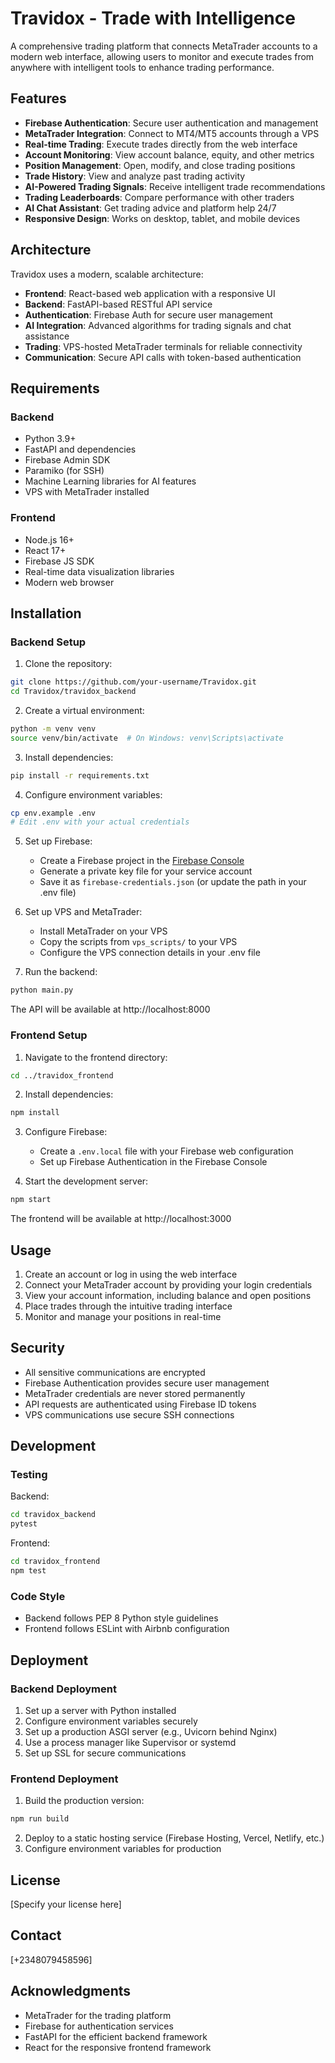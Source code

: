 # Travidox - Trade with Intelligence

A comprehensive trading platform that connects MetaTrader accounts to a modern web interface, allowing users to monitor and execute trades from anywhere with intelligent tools to enhance trading performance.

## Features

- **Firebase Authentication**: Secure user authentication and management
- **MetaTrader Integration**: Connect to MT4/MT5 accounts through a VPS
- **Real-time Trading**: Execute trades directly from the web interface
- **Account Monitoring**: View account balance, equity, and other metrics
- **Position Management**: Open, modify, and close trading positions
- **Trade History**: View and analyze past trading activity
- **AI-Powered Trading Signals**: Receive intelligent trade recommendations
- **Trading Leaderboards**: Compare performance with other traders
- **AI Chat Assistant**: Get trading advice and platform help 24/7
- **Responsive Design**: Works on desktop, tablet, and mobile devices

## Architecture

Travidox uses a modern, scalable architecture:

- **Frontend**: React-based web application with a responsive UI
- **Backend**: FastAPI-based RESTful API service
- **Authentication**: Firebase Auth for secure user management
- **AI Integration**: Advanced algorithms for trading signals and chat assistance
- **Trading**: VPS-hosted MetaTrader terminals for reliable connectivity
- **Communication**: Secure API calls with token-based authentication

## Requirements

### Backend
- Python 3.9+
- FastAPI and dependencies
- Firebase Admin SDK
- Paramiko (for SSH)
- Machine Learning libraries for AI features
- VPS with MetaTrader installed

### Frontend
- Node.js 16+
- React 17+
- Firebase JS SDK
- Real-time data visualization libraries
- Modern web browser

## Installation

### Backend Setup

1. Clone the repository:
```bash
git clone https://github.com/your-username/Travidox.git
cd Travidox/travidox_backend
```

2. Create a virtual environment:
```bash
python -m venv venv
source venv/bin/activate  # On Windows: venv\Scripts\activate
```

3. Install dependencies:
```bash
pip install -r requirements.txt
```

4. Configure environment variables:
```bash
cp env.example .env
# Edit .env with your actual credentials
```

5. Set up Firebase:
   - Create a Firebase project in the [Firebase Console](https://console.firebase.google.com/)
   - Generate a private key file for your service account
   - Save it as `firebase-credentials.json` (or update the path in your .env file)

6. Set up VPS and MetaTrader:
   - Install MetaTrader on your VPS
   - Copy the scripts from `vps_scripts/` to your VPS
   - Configure the VPS connection details in your .env file

7. Run the backend:
```bash
python main.py
```
   The API will be available at http://localhost:8000

### Frontend Setup

1. Navigate to the frontend directory:
```bash
cd ../travidox_frontend
```

2. Install dependencies:
```bash
npm install
```

3. Configure Firebase:
   - Create a `.env.local` file with your Firebase web configuration
   - Set up Firebase Authentication in the Firebase Console

4. Start the development server:
```bash
npm start
```
   The frontend will be available at http://localhost:3000

## Usage

1. Create an account or log in using the web interface
2. Connect your MetaTrader account by providing your login credentials
3. View your account information, including balance and open positions
4. Place trades through the intuitive trading interface
5. Monitor and manage your positions in real-time

## Security

- All sensitive communications are encrypted
- Firebase Authentication provides secure user management
- MetaTrader credentials are never stored permanently
- API requests are authenticated using Firebase ID tokens
- VPS communications use secure SSH connections

## Development

### Testing

Backend:
```bash
cd travidox_backend
pytest
```

Frontend:
```bash
cd travidox_frontend
npm test
```

### Code Style

- Backend follows PEP 8 Python style guidelines
- Frontend follows ESLint with Airbnb configuration

## Deployment

### Backend Deployment

1. Set up a server with Python installed
2. Configure environment variables securely
3. Set up a production ASGI server (e.g., Uvicorn behind Nginx)
4. Use a process manager like Supervisor or systemd
5. Set up SSL for secure communications

### Frontend Deployment

1. Build the production version:
```bash
npm run build
```
2. Deploy to a static hosting service (Firebase Hosting, Vercel, Netlify, etc.)
3. Configure environment variables for production

## License

[Specify your license here]

## Contact

[+2348079458596]

## Acknowledgments

- MetaTrader for the trading platform
- Firebase for authentication services
- FastAPI for the efficient backend framework
- React for the responsive frontend framework 
